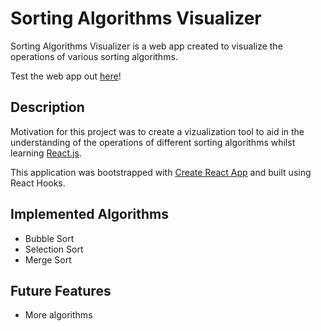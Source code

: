 # Sorting Algorithms Visualizer

Sorting Algorithms Visualizer is a web app created to visualize the operations of various sorting algorithms. 

Test the web app out [here](https://ianc13.github.io/Sorting-Algo-Visualizer/)!

## Description

Motivation for this project was to create a vizualization tool to aid in the understanding of the operations of different sorting algorithms whilst learning [React.js](https://reactjs.org/).

This application was bootstrapped with [Create React App](https://github.com/facebook/create-react-app) and built using React Hooks.

## Implemented Algorithms

- Bubble Sort
- Selection Sort
- Merge Sort

## Future Features 

- More algorithms
